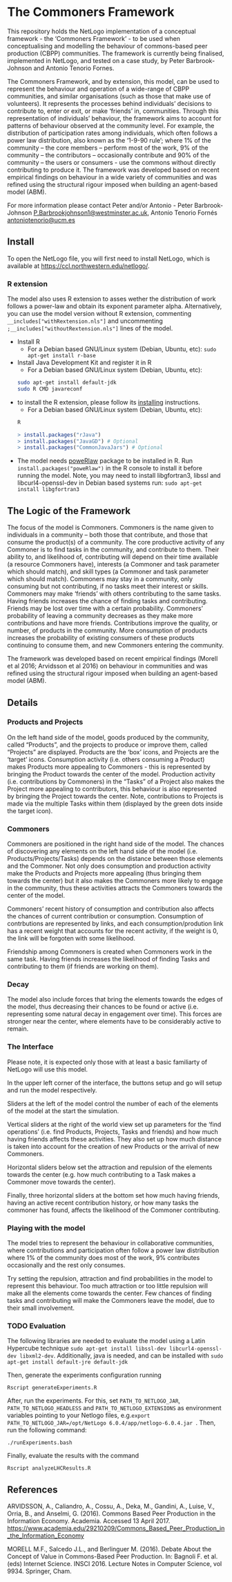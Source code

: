 # The Commoners Framework

This repository holds the NetLogo implementation of a conceptual framework - the ‘Commoners Framework’ - to be used when conceptualising and modelling the behaviour of commons-based peer production (CBPP) communities. The framework is currently being finalised, implemented in NetLogo, and tested on a case study, by Peter Barbrook-Johnson and Antonio Tenorio Fornes.

The Commoners Framework, and by extension, this model, can be used to represent the behaviour and operation of a wide-range of CBPP communities, and similar organisations (such as those that make use of volunteers). It represents the processes behind individuals’ decisions to contribute to, enter or exit, or make ‘friends’ in, communities. Through this representation of individuals’ behaviour, the framework aims to account for patterns of behaviour observed at the community level. For example, the distribution of participation rates among individuals, which often follows a power law distribution, also known as the ‘1-9-90 rule’; where 1% of the community – the core members – perform most of the work, 9% of the community – the contributors – occasionally contribute and 90% of the community – the users or consumers - use the commons without directly contributing to produce it. The framework was developed based on recent empirical findings on behaviour in a wide variety of communities and was refined using the structural rigour imposed when building an agent-based model (ABM).

For more information please contact Peter and/or Antonio - Peter Barbrook-Johnson <P.Barbrookjohnson1@westminster.ac.uk>, Antonio Tenorio Fornés <antoniotenorio@ucm.es>

## Install

To open the NetLogo file, you will first need to install NetLogo, which is available at https://ccl.northwestern.edu/netlogo/.

### R extension

The model also uses R extension to asses wether the distribution of work follows a power-law and obtain its exponent parameter alpha. Alternatively, you can use the model version without R extension, commenting `__includes["withRextension.nls"]` and uncommenting `;__includes["withoutRextension.nls"]` lines of the model.

- Install R
   - For a Debian based GNU/Linux system (Debian, Ubuntu, etc):
   `sudo apt-get install r-base`
- Install Java Development Kit and register it in R
  -  For a Debian based GNU/Linux system (Debian, Ubuntu, etc):
  ``` bash
  sudo apt-get install default-jdk
  sudo R CMD javareconf
  ```
- to install the R extension, please follow its [installing](https://ccl.northwestern.edu/netlogo/docs/r.html#installing) instructions.
   - For a Debian based GNU/Linux system (Debian, Ubuntu, etc):
   ``` bash
   R
   ```
   ``` R
   > install.packages("rJava")
   > install.packages("JavaGD") # Optional
   > install.packages("CommonJavaJars") # Optional
   ```
- The model needs [poweRlaw](https://cran.r-project.org/web/packages/poweRlaw/index.html) package to be installed in R. Run `install.packages("poweRlaw")` in the R console to install it before running the model. Note, you may need to install libgfortran3, libssl and libcurl4-openssl-dev  in Debian based systems run: `sudo apt-get install libgfortran3`


## The Logic of the Framework

The focus of the model is Commoners. Commoners is the name given to individuals in a community – both those that contribute, and those that consume the product(s) of a community. The core productive activity of any Commoner is to find tasks in the community, and contribute to them. Their ability to, and likelihood of, contributing will depend on their time available (a resource Commoners have), interests (a Commoner and task parameter which should match), and skill types (a Commoner and task parameter which should match). Commoners may stay in a community, only consuming but not contributing, if no tasks meet their interest or skills. Commoners may make ‘friends’ with others contributing to the same tasks. Having friends increases the chance of finding tasks and contributing. Friends may be lost over time with a certain probability. Commoners’ probability of leaving a community decreases as they make more contributions and have more friends. Contributions improve the quality, or number, of products in the community. More consumption of products increases the probability of existing consumers of these products continuing to consume them, and new Commoners entering the community.

The framework was developed based on recent empirical findings (Morell et al 2016; Arvidsson et al 2016) on behaviour in communities and was refined using the structural rigour imposed when building an agent-based model (ABM).


## Details

### Products and Projects

On the left hand side of the model, goods produced by the community, called “Products”, and the projects to produce or improve them, called “Projects” are displayed. Products are the ‘box’ icons, and Projects are the ‘target’ icons. Consumption activity (i.e. others consuming a Product) makes Products more appealing to Commoners - this is represented by bringing the Product towards the center of the model. Production activity (i.e. contributions by Commoners) in the “Tasks” of a Project also makes the Project more appealing to contributors, this behaviour is also represented by bringing the Project towards the center. Note, contributions to Projects is made via the multiple Tasks within them (displayed by the green dots inside the target icon).


### Commoners

Commoners are positioned in the right hand side of the model. The chances of discovering any elements on the left hand side of the model (i.e. Products/Projects/Tasks) depends on the distance between those elements and the Commoner. Not only does consumption and production activity make the Products and Projects more appealing (thus bringing them towards the center) but it also makes the Commoners more likely to engage in the community, thus these activities attracts the Commoners towards the center of the model.

Commoners’ recent history of consumption and contribution also affects the chances of current contribution or consumption. Consumption of contrbutions are represented by links, and each consumption/prodution link has a recent weight that accounts for the recent activity, if the weight is 0, the link will be forgoten with some likelihood.

Friendship among Commoners is created when Commoners work in the same task. Having friends increases the likelihood of finding Tasks and contributing to them (if friends are working on them).


### Decay

The model also include forces that bring the elements towards the edges of the model, thus decreasing their chances to be found or active (i.e. representing some natural decay in engagement over time). This forces are stronger near the center, where elements have to be considerably active to remain.


### The Interface

Please note, it is expected only those with at least a basic familiarty of NetLogo will use this model.

In the upper left corner of the interface, the buttons setup and go will setup and run the model respectively.

Sliders at the left of the model control the number of each of the elements of the model at the start the simulation.

Vertical sliders at the right of the world view set up parameters for the ‘find operations’ (i.e. find Products, Projects, Tasks and friends) and how much having friends affects these activities. They also set up how much distance is taken into account for the creation of new Products or the arrival of new Commoners.

Horizontal sliders below set the attraction and repulsion of the elements towards the center (e.g. how much contributing to a Task makes a Commoner move towards the center).

Finally, three horizontal sliders at the bottom set how much having friends, having an active recent contribution history, or how many tasks the commoner has found, affects the likelihood of the Commoner contributing.


### Playing with the model

The model tries to represent the behaviour in collaborative communities, where contributions and participation often follow a power law distribution where 1% of the community does most of the work, 9% contributes occasionally and the rest only consumes.

Try setting the repulsion, attraction and find probabilities in the model to represent this behaviour. Too much attraction or too little repulsion will make all the elements come towards the center. Few chances of finding tasks and contributing will make the Commoners leave the model, due to their small involvement.

### TODO Evaluation

The following libraries are needed to evaluate the model using a Latin Hypercube technique `sudo apt-get install libssl-dev libcurl4-openssl-dev libxml2-dev`. Additionally, java is needed, and can be installed with `sudo apt-get install default-jre default-jdk`

Then, generate the experiments configuration running
``` shell
Rscript generateExperiments.R
```

After, run the experiments. For this, set  `PATH_TO_NETLOGO_JAR`, `PATH_TO_NETLOGO_HEADLESS` and `PATH_TO_NETLOGO_EXTENSIONS` as environment variables pointing to your Netlogo files, e.g.`export PATH_TO_NETLOGO_JAR=/opt/NetLogo 6.0.4/app/netlogo-6.0.4.jar `. Then, run the following command:

``` shell
./runExperiments.bash
```

Finally, evaluate the results with the command

``` shell
Rscript analyzeLHCResults.R
```

## References

ARVIDSSON, A., Caliandro, A., Cossu, A., Deka, M., Gandini, A., Luise, V., Orria, B., and Anselmi, G. (2016). Commons Based Peer Production in the Information Economy. Academia. Accessed 13 April 2017. https://www.academia.edu/29210209/Commons_Based_Peer_Production_in_the_Information_Economy

MORELL M.F., Salcedo J.L., and Berlinguer M. (2016). Debate About the Concept of Value in Commons-Based Peer Production. In: Bagnoli F. et al. (eds) Internet Science. INSCI 2016. Lecture Notes in Computer Science, vol 9934. Springer, Cham.
